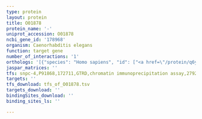 ```yaml
---
type: protein
layout: protein
title: O01878
protein_name: '-'
uniprot_accession: O01878
ncbi_gene_id: '178968'
organism: Caenorhabditis elegans
function: target gene
number_of_interactions: '1'
orthologs: '[{"species": "Homo sapiens", "id": ["<a href=\"/protein/q6y288\">Q6Y288</a>"]}, {"species": "Mus musculus", "id": ["<a href=\"/protein/q8bht6\">Q8BHT6</a>"]}, {"species": "Rattus norvegicus", "id": ["A0A0G2JUT7"]}, {"species": "Drosophila melanogaster", "id": ["Q9VMJ0"]}, {"species": "Danio rerio", "id": ["E9QJD3", "<a href=\"/protein/a0a068f9p7\">A0A068F9P7</a>"]}]'
jaspar_matrices: ''
tfs: snpc-4,P91868,172711,GTRD,chromatin immunoprecipitation assay,27924024%5Buid%5D,No
targets: ''
tfs_download: tfs_of_O01878.tsv
targets_download: ''
bindingSites_download: ''
binding_sites_ls: ''

---
```

